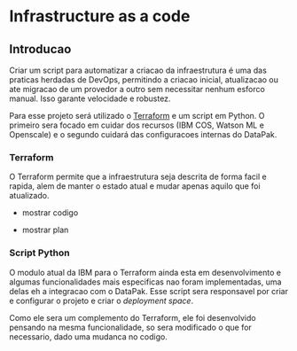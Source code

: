 # Infrastructure as a code

## Introducao

Criar um script para automatizar a criacao da infraestrutura é uma das praticas herdadas de DevOps, permitindo a criacao inicial, atualizacao ou ate migracao de um provedor a outro sem necessitar nenhum esforco manual. Isso garante velocidade e robustez.

Para esse projeto será utilizado o [Terraform](https://www.terraform.io/) e um script em Python. O primeiro sera focado em cuidar dos recursos (IBM COS, Watson ML e Openscale) e o segundo cuidará das configuracoes internas do DataPak.

### Terraform

O Terraform permite que a infraestrutura seja descrita de forma facil e rapida, alem de manter o estado atual e mudar apenas aquilo que foi atualizado.


- mostrar codigo

- mostrar plan

### Script Python 

O modulo atual da IBM para o Terraform ainda esta em desenvolvimento e algumas funcionalidades mais especificas nao foram implementadas, uma delas eh a integracao com o DataPak.  Esse script sera responsavel por criar e configurar o projeto e criar o *deployment space*.

Como ele sera um complemento do Terraform, ele foi desenvolvido pensando na mesma funcionalidade, so sera modificado o que for necessario, dado uma mudanca no codigo.

